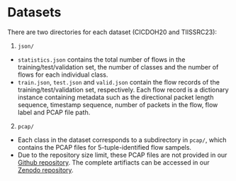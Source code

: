 # Datasets

There are two directories for each dataset (CICDOH20 and TIISSRC23):

1. `json/`

  *  `statistics.json` contains the total number of flows in the training/test/validation set, the number of classes and the number of flows for each individual class.
  *  `train.json`, `test.json` and `valid.json` contain the flow records of the training/test/validation set, respectively. Each flow record is a dictionary instance containing metadata such as the directional packet length sequence, timestamp sequence, number of packets in the flow, flow label and PCAP file path.

2. `pcap/`

  *  Each class in the dataset corresponds to a subdirectory in `pcap/`, which contains the PCAP files for 5-tuple-identified flow sampels.
  *  Due to the repository size limit, these PCAP files are not provided in our [Github repository](https://github.com/InspiringGroup-Lab/CertTA). The complete artifiacts can be accessed in our [Zenodo repository](https://doi.org/10.5281/zenodo.15580292).
